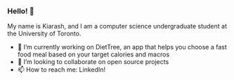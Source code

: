 ### Hello! 👋
My name is Kiarash, and I am a computer science undergraduate student at the University of Toronto.
<!--
**zzadxz/zzadxz** is a ✨ _special_ ✨ repository because its `README.md` (this file) appears on your GitHub profile.

Here are some ideas to get you started:
-->

- 🔭 I’m currently working on DietTree, an app that helps you choose a fast food meal based on your target calories and macros 
- 👯 I’m looking to collaborate on open source projects
- 📫 How to reach me: LinkedIn!
